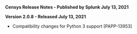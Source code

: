 **Censys Release Notes - Published by Splunk July 13, 2021**


**Version 2.0.8 - Released July 13, 2021**

* Compatibility changes for Python 3 support [PAPP-13953]
